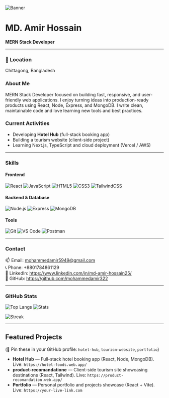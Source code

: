<!-- Banner Image -->
![Banner](https://i.ibb.co.com/CpqcZThS/Brown-Geometric-Personal-Linked-In-Banner.png)

# MD. Amir Hossain  
**MERN Stack Developer**

---

### 📍 Location
Chittagong, Bangladesh

### About Me
MERN Stack Developer focused on building fast, responsive, and user-friendly web applications. I enjoy turning ideas into production-ready products using React, Node, Express, and MongoDB. I write clean, maintainable code and love learning new tools and best practices.

### Current Activities
- Developing **Hotel Hub** (full-stack booking app)  
- Building a tourism website (client-side project)  
- Learning Next.js, TypeScript and cloud deployment (Vercel / AWS)

---

### Skills

#### Frontend
![React](https://img.shields.io/badge/-React-20232A?style=flat&logo=react) 
![JavaScript](https://img.shields.io/badge/-JavaScript-F7DF1E?style=flat&logo=javascript&logoColor=black) 
![HTML5](https://img.shields.io/badge/-HTML5-E34F26?style=flat&logo=html5) 
![CSS3](https://img.shields.io/badge/-CSS3-1572B6?style=flat&logo=css3) 
![TailwindCSS](https://img.shields.io/badge/-Tailwind-06B6D4?style=flat&logo=tailwind-css)

#### Backend & Database
![Node.js](https://img.shields.io/badge/-Node.js-339933?style=flat&logo=node.js) 
![Express](https://img.shields.io/badge/-Express-000000?style=flat&logo=express) 
![MongoDB](https://img.shields.io/badge/-MongoDB-47A248?style=flat&logo=mongodb)

#### Tools
![Git](https://img.shields.io/badge/-Git-F05032?style=flat&logo=git) 
![VS Code](https://img.shields.io/badge/-VSCode-007ACC?style=flat&logo=visual-studio-code) 
![Postman](https://img.shields.io/badge/-Postman-FF6C37?style=flat&logo=postman)

---

### Contact
📫 Email: mohammedamir5949@gmail.com  
📞 Phone: +8801784861129  
🔗 LinkedIn: https://www.linkedin.com/in/md-amir-hossain25/  
🔗 GitHub: https://github.com/mohammedamir322

---

### GitHub Stats
![Top Langs](https://github-readme-stats.vercel.app/api/top-langs/?username=mohammedamir322&layout=compact)
![Stats](https://github-readme-stats.vercel.app/api?username=mohammedamir322&show_icons=true)

![Streak](https://github-readme-streak-stats.herokuapp.com/?user=mohammedamir322)

---

## Featured Projects
(📌 Pin these in your GitHub profile: `hotel-hub`, `tourism-website`, `portfolio`)

- **Hotel Hub** — Full-stack hotel booking app (React, Node, MongoDB). Live: `https://hotel-foods.web.app/`  
- **product-recomandatione** — Client-side tourism site showcasing destinations (React, Tailwind). Live: `https://product-recomandation.web.app/`  
- **Portfolio** — Personal portfolio and projects showcase (React + Vite). Live: `https://your-live-link.com`



